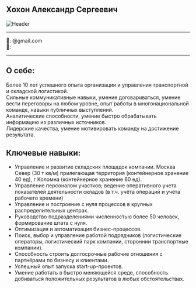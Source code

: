  
## Хохон Александр Сергеевич

![Header](https://github.com/asx999/asx999/blob/master/img/IMG_0649.jpg)
 
           
-------------------     ----------------------------
:e-mail::          @gmail.com
<br>:fax::
-------------------     ----------------------------

**О себе:**
----------
 Более 10 лет успешного опыта организации и управления транспортной и складской логистикой.
<br>Сильные коммуникативные навыки, умение договариваться, умение вести переговоры на любом уровне, опыт работы в многонациональной команде, навыки публичных выступлений.
<br>Аналитические способности, умение быстро обрабатывать информацию из различных источников.
<br>Лидерские качества, умение мотивировать команду на достижение результата.

**Ключевые навыки:**
----------
* Управление и развитие складских площадок компании. Москва Север (30 т кв/м) прилегающая территория (контейнерное хранение 40 ед), г Коломна (контейнерное хранение 60 ед).
* Управление персоналом участков; ведение оперативного учета показателей деятельности складов (в т.ч.  учёта операций и учёта рабочего времени)
* Управление и построение с нуля процессов в крупных распределительных центрах.
* Руководство подразделениями численностью более 50 человек, формирование штата с нуля.
* Оптимизация и автоматизация бизнес-процессов.
* Поиск, выбор и управление работой подрядчиков (логистические операторы, логистический парк компании, стороннии транспортные компании).
* Способность строить долгосрочные рабочие отношения с партнёрами по бизнесу и клиентами.
* Успешный опыт запуска start-up-проектов.
* Умение работать в быстро меняющейся среде, способность добиваться положительных результатов в любых обстоятельствах.
